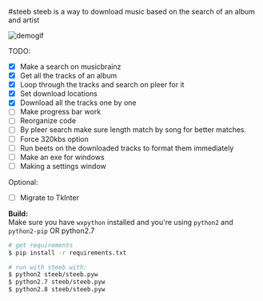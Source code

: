 #steeb
steeb is a way to download music based on the search of an album and artist

![demogif](http://giant.gfycat.com/BoringJitteryBagworm.gif)


TODO:
- [x] Make a search on musicbrainz
- [x] Get all the tracks of an album
- [x] Loop through the tracks and search on pleer for it
- [x] Set download locations
- [x] Download all the tracks one by one
- [ ] Make progress bar work
- [ ] Reorganize code
- [ ] By pleer search make sure length match by song for better matches.
- [ ] Force 320kbs option
- [ ] Run beets on the downloaded tracks to format them immediately
- [ ] Make an exe for windows
- [ ] Making a settings window

Optional:
- [ ] Migrate to TkInter

**Build:**  
Make sure you have `wxpython` installed and you're using `python2` and `python2-pip` OR python2.7

```bash
# get requirements
$ pip install -r requirements.txt 

# run with steeb with: 
$ python2 steeb/steeb.pyw
$ python2.7 steeb/steeb.pyw
$ python2.8 steeb/steeb.pyw
```
